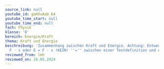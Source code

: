 ```yaml
---
source_link: null
youtube_id: gaH5uAab_64
youtube_time_start: null
youtube_time_end: null
fach: Physik
klasse: '8'
bereich: Energie/Kraft
thema: Kraft und Energie
beschreibung: 'Zusammenhang zwischen Kraft und Energie. Achtung: Entweder Energie:
  F ⋅ s oder E = F ⋅ s !KEIN! ''='' zwischen einer Textdefinition und einer Formel.'
reviewed_from: lmh
reviewed_on: 26.05.2024
---
```

